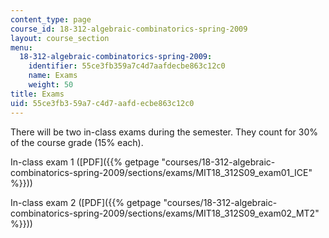 ```yaml
---
content_type: page
course_id: 18-312-algebraic-combinatorics-spring-2009
layout: course_section
menu:
  18-312-algebraic-combinatorics-spring-2009:
    identifier: 55ce3fb359a7c4d7aafdecbe863c12c0
    name: Exams
    weight: 50
title: Exams
uid: 55ce3fb3-59a7-c4d7-aafd-ecbe863c12c0
---
```


There will be two in-class exams during the semester. They count for 30% of the course grade (15% each).

In-class exam 1 ([PDF]({{% getpage "courses/18-312-algebraic-combinatorics-spring-2009/sections/exams/MIT18_312S09_exam01_ICE" %}}))

In-class exam 2 ([PDF]({{% getpage "courses/18-312-algebraic-combinatorics-spring-2009/sections/exams/MIT18_312S09_exam02_MT2" %}}))